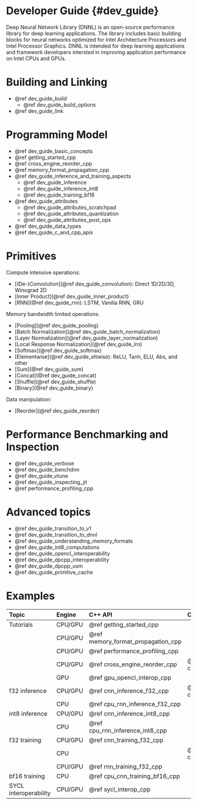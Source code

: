Developer Guide {#dev_guide}
============================

Deep Neural Network Library (DNNL) is an
open-source performance library for deep learning applications. The library
includes basic building blocks for neural networks optimized
for Intel Architecture Processors and Intel Processor Graphics.
DNNL is intended for deep learning applications and framework
developers intersted in improving application performance
on Intel CPUs and GPUs.

# Building and Linking

 * @ref dev_guide_build
    * @ref dev_guide_build_options
 * @ref dev_guide_link

# Programming Model

 * @ref dev_guide_basic_concepts
 * @ref getting_started_cpp
 * @ref cross_engine_reorder_cpp
 * @ref memory_format_propagation_cpp
 * @ref dev_guide_inference_and_training_aspects
   * @ref dev_guide_inference
   * @ref dev_guide_inference_int8
   * @ref dev_guide_training_bf16
 * @ref dev_guide_attributes
   * @ref dev_guide_attributes_scratchpad
   * @ref dev_guide_attributes_quantization
   * @ref dev_guide_attributes_post_ops
 * @ref dev_guide_data_types
 * @ref dev_guide_c_and_cpp_apis

# Primitives

Compute intensive operations:
 * [(De-)Convolution](@ref dev_guide_convolution): Direct 1D/2D/3D, Winograd 2D
 * [Inner Product](@ref dev_guide_inner_product)
 * [RNN](@ref dev_guide_rnn): LSTM, Vanilla RNN, GRU

Memory bandwidth limited operations:
 * [Pooling](@ref dev_guide_pooling)
 * [Batch Normalization](@ref dev_guide_batch_normalization)
 * [Layer Normalization](@ref dev_guide_layer_normalization)
 * [Local Response Normalization](@ref dev_guide_lrn)
 * [Softmax](@ref dev_guide_softmax)
 * [Elementwise](@ref dev_guide_eltwise): ReLU, Tanh, ELU, Abs, and other
 * [Sum](@ref dev_guide_sum)
 * [Concat](@ref dev_guide_concat)
 * [Shuffle](@ref dev_guide_shuffle)
 * [Binary](@ref dev_guide_binary)

Data manipulation:
 * [Reorder](@ref dev_guide_reorder)

# Performance Benchmarking and Inspection

 * @ref dev_guide_verbose
 * @ref dev_guide_benchdnn
 * @ref dev_guide_vtune
 * @ref dev_guide_inspecting_jit
 * @ref performance_profiling_cpp

# Advanced topics

 * @ref dev_guide_transition_to_v1
 * @ref dev_guide_transition_to_dnnl
 * @ref dev_guide_understanding_memory_formats
 * @ref dev_guide_int8_computations
 * @ref dev_guide_opencl_interoperability
 * @ref dev_guide_dpcpp_interoperability
 * @ref dev_guide_dpcpp_usm
 * @ref dev_guide_primitive_cache

# Examples

| Topic                          | Engine   | C++ API                                | C API                        |
| :----                          | :---     | :----                                  | :---                         |
| Tutorials                      | CPU/GPU  | @ref getting_started_cpp               |                              |
|                                | CPU/GPU  | @ref memory_format_propagation_cpp     |                              |
|                                | CPU/GPU  | @ref performance_profiling_cpp         |                              |
|                                | CPU/GPU  | @ref cross_engine_reorder_cpp          | @ref cross_engine_reorder_c  |
|                                | GPU      | @ref gpu_opencl_interop_cpp            |                              |
| f32 inference                  | CPU/GPU  | @ref cnn_inference_f32_cpp             | @ref cnn_inference_f32_c     |
|                                | CPU      | @ref cpu_rnn_inference_f32_cpp         |                              |
| int8 inference                 | CPU/GPU  | @ref cnn_inference_int8_cpp            |                              |
|                                | CPU      | @ref cpu_rnn_inference_int8_cpp        |                              |
| f32 training                   | CPU/GPU  | @ref cnn_training_f32_cpp              |                              |
|                                | CPU      |                                        | @ref cpu_cnn_training_f32_c  |
|                                | CPU/GPU  | @ref rnn_training_f32_cpp              |                              |
| bf16 training                  | CPU      | @ref cpu_cnn_training_bf16_cpp         |                              |
| SYCL interoperability          | CPU/GPU  | @ref sycl_interop_cpp                  |                              |
